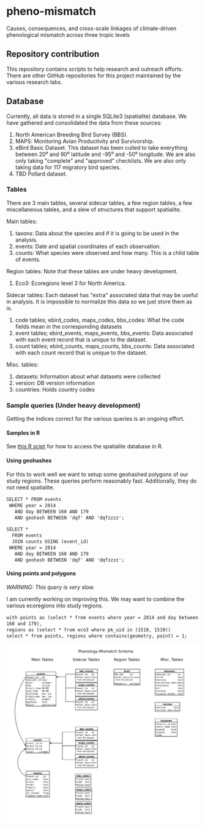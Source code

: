 # pheno-mismatch
Causes, consequences, and cross-scale linkages of climate-driven phenological mismatch across three tropic levels

## Repository contribution
This repository contains scripts to help research and outreach efforts. There are other GitHub repositories for this project maintained by the various research labs.

## Database
Currently, all data is stored in a single SQLite3 (spatialite) database. We have gathered and consolidated the data from these sources:

1. North American Breeding Bird Survey (BBS).
1. MAPS: Monitoring Avian Productivity and Survivorship.
1. eBird Basic Dataset. This dataset has been culled to take everything between 20⁰ and 90⁰ latitude and -95⁰ and -50⁰ longitude. We are also only taking "complete" and "approved" checklists. We are also only taking data for 117 migratory bird species.
1. TBD Pollard dataset.


### Tables
There are 3 main tables, several sidecar tables, a few region tables, a few miscellaneous tables, and a slew of structures that support spatialite.

Main tables:
1. taxons: Data about the species and if it is going to be used in the analysis.
1. events: Date and spatial coordinates of each observation.
1. counts: What species were observed and how many. This is a child table of events.

Region tables:
Note that these tables are under heavy development.
1. Eco3: Ecoregions level 3 for North America.

Sidecar tables:
Each dataset has "extra" associated data that may be useful in analysis. It is impossible to normalize this data so we just store them as is.
1. code tables; ebird_codes, maps_codes, bbs_codes: What the code fields mean in the corresponding datasets
1. event tables; ebird_events, maps_events, bbs_events: Data associated with each event record that is unique to the dataset.
1. count tables; ebird_counts, maps_counts, bbs_counts: Data associated with each count record that is unique to the dataset.

Misc. tables:
1. datasets: Information about what datasets were collected
1. version: DB version information
1. countries: Holds country codes

### Sample queries (Under heavy development)
Getting the indices correct for the various queries is an ongoing effort.

#### Samples in R
See [this R scipt](R/example_sql.R) for how to access the spatialite database in R.

#### Using geohashes
For this to work well we want to setup some geohashed polygons of our study regions. These queries perform reasonably fast. Additionally, they do not need spatialite.
```
SELECT * FROM events
 WHERE year = 2014
   AND day BETWEEN 160 AND 179
   AND geohash BETWEEN 'dqf' AND 'dqfzzzz';
```

```
SELECT *
  FROM events
  JOIN counts USING (event_id)
 WHERE year = 2014
   AND day BETWEEN 160 AND 179
   AND geohash BETWEEN 'dqf' AND 'dqfzzzz';
```

#### Using points and polygons
*WARNING: This query is very slow.*

I am currently working on improving this. We may want to combine the various ecoregions into study regions.
```
with points as (select * from events where year = 2014 and day between 160 and 179),
regions as (select * from eco3 where pk_uid in (1518, 1519))
select * from points, regions where contains(geometry, point) = 1;
```

![Output image](data/schema/schema_1.png "Database Schema")
